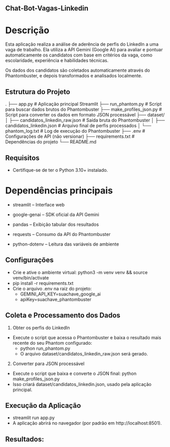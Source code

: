 ## Chat-Bot-Vagas-Linkedin

# Descrição

Esta aplicação realiza a análise de aderência de perfis do LinkedIn a uma vaga de trabalho.
Ela utiliza a API Gemini (Google AI) para avaliar e pontuar automaticamente os candidatos com base em critérios da vaga, como escolaridade, experiência e habilidades técnicas.

Os dados dos candidatos são coletados automaticamente através do Phantombuster, e depois transformados e analisados localmente.

## Estrutura do Projeto

.
├── app.py                        # Aplicação principal Streamlit
├── run_phantom.py                # Script para buscar dados brutos do Phantombuster
├── make_profiles_json.py         # Script para converter os dados em formato JSON processável
├── dataset/
│   ├── candidatos_linkedin_raw.json   # Saída bruta do Phantombuster
│   ├── candidatos_linkedin.json       # Arquivo final de perfis processados
│   └── phantom_log.txt                # Log de execução do Phantombuster
├── .env                           # Configurações de API (não versionar)
├── requirements.txt               # Dependências do projeto
└── README.md

## Requisitos

- Certifique-se de ter o Python 3.10+ instalado.

# Dependências principais

- streamlit – Interface web

- google-genai – SDK oficial da API Gemini

- pandas – Exibição tabular dos resultados

- requests – Consumo da API do Phantombuster

- python-dotenv – Leitura das variáveis de ambiente

## Configurações

- Crie e ative o ambiente virtual: python3 -m venv venv && source venv/bin/activate
- pip install -r requirements.txt
- Crie o arquivo .env na raiz do projeto:
    - GEMINI_API_KEY=suachave_google_ai
    - apiKey=suachave_phantombuster

## Coleta e Processamento dos Dados
1. Obter os perfis do LinkedIn

- Execute o script que acessa o Phantombuster e baixa o resultado mais recente do seu Phantom configurado:
    - python run_phantom.py
    - O arquivo dataset/candidatos_linkedin_raw.json será gerado.

2. Converter para JSON processável
 - Execute o script que baixa e converte o JSON final: python make_profiles_json.py
 - Isso criará dataset/candidatos_linkedin.json, usado pela aplicação principal.

## Execução da Aplicação
 - streamlit run app.py
 - A aplicação abrirá no navegador (por padrão em http://localhost:8501).

## Resultados:
